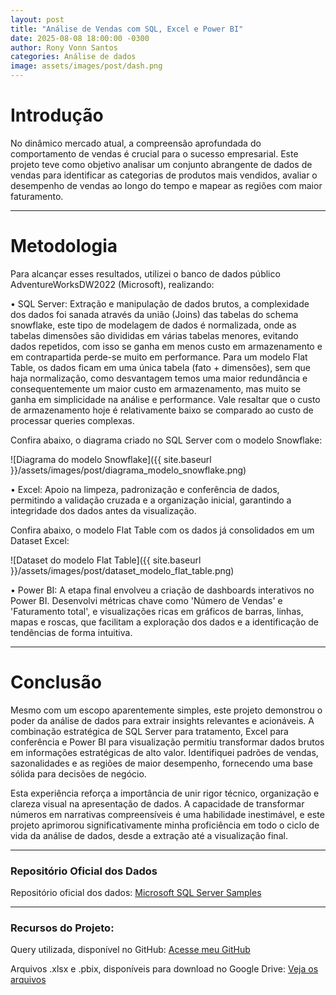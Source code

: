 ```yaml
---
layout: post
title: "Análise de Vendas com SQL, Excel e Power BI"
date: 2025-08-08 18:00:00 -0300
author: Rony Vonn Santos
categories: Análise de dados 
image: assets/images/post/dash.png
---
```


# **Introdução**

No dinâmico mercado atual, a compreensão aprofundada do comportamento de vendas é crucial para o sucesso empresarial. Este projeto teve como objetivo analisar um conjunto abrangente de dados de vendas para identificar as categorias de produtos mais vendidos, avaliar o desempenho de vendas ao longo do tempo e mapear as regiões com maior faturamento.



____________________________________________________________________________________________________

# **Metodologia** 

Para alcançar esses resultados, utilizei o banco de dados público AdventureWorksDW2022 (Microsoft), realizando:

•
SQL Server: Extração e manipulação de dados brutos, a complexidade dos dados foi sanada através da união (Joins) das tabelas do schema snowflake, este tipo de modelagem de dados é normalizada, onde as tabelas dimensões são divididas em várias tabelas menores, evitando dados repetidos, com isso se ganha em menos custo em armazenamento e em contrapartida perde-se muito em performance. Para um modelo Flat Table, os dados ficam em uma única tabela (fato + dimensões), sem que haja normalização, como desvantagem temos uma maior redundância e consequentemente um maior custo em armazenamento, mas muito se ganha em simplicidade na análise e performance. Vale resaltar que o custo de armazenamento hoje é relativamente baixo se comparado ao custo de processar queries complexas.

Confira abaixo, o diagrama criado no SQL Server com o modelo Snowflake:

![Diagrama do modelo Snowflake]({{ site.baseurl }}/assets/images/post/diagrama_modelo_snowflake.png)

•
Excel: Apoio na limpeza, padronização e conferência de dados, permitindo a validação cruzada e a organização inicial, garantindo a integridade dos dados antes da visualização.

Confira abaixo, o modelo Flat Table com os dados já consolidados em um Dataset Excel:

![Dataset do modelo Flat Table]({{ site.baseurl }}/assets/images/post/dataset_modelo_flat_table.png)

•
Power BI: A etapa final envolveu a criação de dashboards interativos no Power BI. Desenvolvi métricas chave como 'Número de Vendas' e 'Faturamento total', e visualizações ricas em gráficos de barras, linhas, mapas e roscas, que facilitam a exploração dos dados e a identificação de tendências de forma intuitiva.


____________________________________________________________________________________________________

# **Conclusão**

Mesmo com um escopo aparentemente simples, este projeto demonstrou o poder da análise de dados para extrair insights relevantes e acionáveis. A combinação estratégica de SQL Server para tratamento, Excel para conferência e Power BI para visualização permitiu transformar dados brutos em informações estratégicas de alto valor. Identifiquei padrões de vendas, sazonalidades e as regiões de maior desempenho, fornecendo uma base sólida para decisões de negócio. 

Esta experiência reforça a importância de unir rigor técnico, organização e clareza visual na apresentação de dados. A capacidade de transformar números em narrativas compreensíveis é uma habilidade inestimável, e este projeto aprimorou significativamente minha proficiência em todo o ciclo de vida da análise de dados, desde a extração até a visualização final.


____________________________________________________________________________________________________

### **Repositório Oficial dos Dados**

Repositório oficial dos dados: [Microsoft SQL Server Samples](https://github.com/microsoft/sql-server-samples)


____________________________________________________________________________________________________
### **Recursos do Projeto:**

Query utilizada, disponível no GitHub: [Acesse meu GitHub](https://github.com/ronycosta01/An-lise-de-Vendas)

Arquivos .xlsx e .pbix, disponíveis para download no Google Drive: [Veja os arquivos](https://drive.google.com/drive/folders/1NcCICh9J4yQsVpQElAtgZ-w_HeNUlCjv?usp=sharing)

